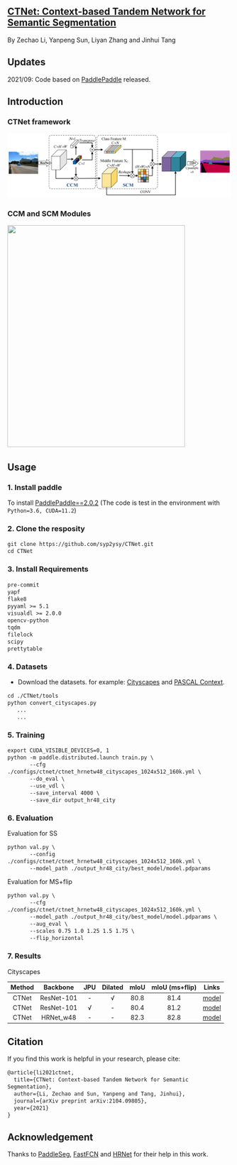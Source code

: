 ## [CTNet: Context-based Tandem Network for Semantic Segmentation](https://arxiv.org/abs/2104.09805)
By Zechao Li, Yanpeng Sun, Liyan Zhang and Jinhui Tang
## Updates
2021/09: Code based on [PaddlePaddle](https://www.paddlepaddle.org.cn/) released.
## Introduction
### CTNet framework
![framework](https://github.com/syp2ysy/CTNet/blob/main/imgs/framework.png)
### CCM and SCM Modules
<img src="https://github.com/syp2ysy/CTNet/blob/main/imgs/ccm%26scm.png" width="400" height="500"/><br/>
## Usage 
### 1. Install paddle
To install [PaddlePaddle==2.0.2](https://www.paddlepaddle.org.cn/install/old?docurl=/documentation/docs/zh/install/conda/linux-conda.html) (The code is test in the environment with  ```Python=3.6, CUDA=11.2```)
### 2. Clone the resposity
   ```
   git clone https://github.com/syp2ysy/CTNet.git
   cd CTNet
   ```
### 3. Install Requirements
  ```
  pre-commit
  yapf
  flake8
  pyyaml >= 5.1
  visualdl >= 2.0.0
  opencv-python
  tqdm
  filelock
  scipy
  prettytable
   ```
### 4. Datasets
- Download the datasets. for example: [Cityscapes](https://www.cityscapes-dataset.com/) and [PASCAL Context](https://www.cs.stanford.edu/~roozbeh/pascal-context/).
```
cd ./CTNet/tools
python convert_cityscapes.py
   ... 
   ...
```
### 5. Training

```
export CUDA_VISIBLE_DEVICES=0, 1
python -m paddle.distributed.launch train.py \
       --cfg ./configs/ctnet/ctnet_hrnetw48_cityscapes_1024x512_160k.yml \
       --do_eval \
       --use_vdl \
       --save_interval 4000 \
       --save_dir output_hr48_city
```
### 6. Evaluation
Evaluation for SS
```
python val.py \
       --config ./configs/ctnet/ctnet_hrnetw48_cityscapes_1024x512_160k.yml \
       --model_path ./output_hr48_city/best_model/model.pdparams
```
Evaluation for MS+flip
```
python val.py \
       --cfg ./configs/ctnet/ctnet_hrnetw48_cityscapes_1024x512_160k.yml \
       --model_path ./output_hr48_city/best_model/model.pdparams \
       --aug_eval \
       --scales 0.75 1.0 1.25 1.5 1.75 \
       --flip_horizontal
```
### 7. Results
Cityscapes

| Method | Backbone   | JPU  | Dilated | mIoU | mIoU (ms+flip) | Links |
| :----: | :--------: | :--: | :--: | :--: | :---: | :----: |
| CTNet  | ResNet-101 | - | √ | 80.8 | 81.4 | [model](https://drive.google.com/file/d/1YA3Un5nVGAUnJ2QOwphaVlQoypYd_5WA/view?usp=sharing)      |
| CTNet  | ResNet-101 | √ | - | 80.4 | 81.2 | [model](https://drive.google.com/file/d/1BcUaR1K4UVx_hS3hYpzN2DS4_jTFCdni/view?usp=sharing) |
| CTNet | HRNet_w48 | - | - | 82.3 | 82.8 | [model](https://drive.google.com/file/d/1ZQEuq2IS2kHUc00IF71bAg0upg8qZO02/view?usp=sharing) |

## Citation
If you find this work is helpful in your research, please cite:
```
@article{li2021ctnet,
  title={CTNet: Context-based Tandem Network for Semantic Segmentation},
  author={Li, Zechao and Sun, Yanpeng and Tang, Jinhui},
  journal={arXiv preprint arXiv:2104.09805},
  year={2021}
}
```
## Acknowledgement
Thanks to [PaddleSeg](https://github.com/PaddlePaddle/PaddleSeg), [FastFCN](https://github.com/wuhuikai/FastFCN) and [HRNet](https://github.com/HRNet/HRNet-Semantic-Segmentation) for their help in this work.

